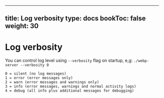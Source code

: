 
---
title: Log verbosity
type: docs
bookToc: false
weight: 30
---

# Log verbosity

You can control log level using `--verbosity` flag on startup, e,g: `./webp-server --verbosity 0`

```
0 = silent (no log messages)
1 = error (error messages only)
2 = warn (error messages and warnings only)
3 = info (error messages, warnings and normal activity logs)
4 = debug (all info plus additional messages for debugging)
```